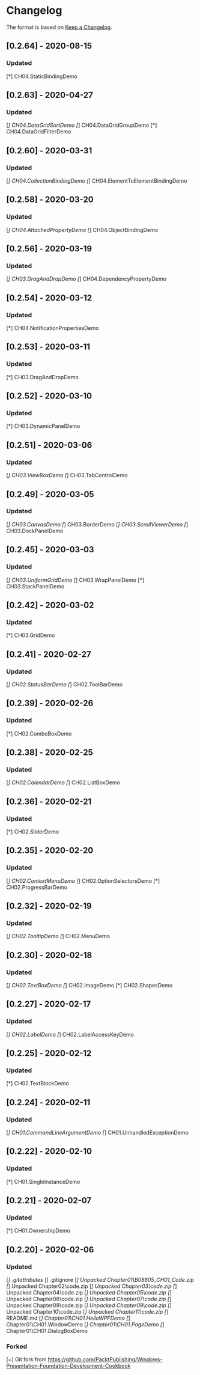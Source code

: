 # Changelog

The format is based on [Keep a Changelog](https://keepachangelog.com/en/1.0.0/).

## [0.2.64] - 2020-08-15
### Updated
  [*] CH04.StaticBindingDemo

## [0.2.63] - 2020-04-27
### Updated
  [*] CH04.DataGridSortDemo
  [*] CH04.DataGridGroupDemo
  [*] CH04.DataGridFilterDemo

## [0.2.60] - 2020-03-31
### Updated
  [*] CH04.CollectionBindingDemo
  [*] CH04.ElementToElementBindingDemo

## [0.2.58] - 2020-03-20
### Updated
  [*] CH04.AttachedPropertyDemo
  [*] CH04.ObjectBindingDemo

## [0.2.56] - 2020-03-19
### Updated
  [*] CH03.DragAndDropDemo
  [*] CH04.DependencyPropertyDemo

## [0.2.54] - 2020-03-12
### Updated
  [*] CH04.NotificationPropertiesDemo

## [0.2.53] - 2020-03-11
### Updated
  [*] CH03.DragAndDropDemo

## [0.2.52] - 2020-03-10
### Updated
  [*] CH03.DynamicPanelDemo

## [0.2.51] - 2020-03-06
### Updated
  [*] CH03.ViewBoxDemo
  [*] CH03.TabControlDemo

## [0.2.49] - 2020-03-05
### Updated
  [*] CH03.CanvasDemo
  [*] CH03.BorderDemo
  [*] CH03.ScrollViewerDemo
  [*] CH03.DockPanelDemo

## [0.2.45] - 2020-03-03
### Updated
  [*] CH03.UniformGridDemo
  [*] CH03.WrapPanelDemo
  [*] CH03.StackPanelDemo

## [0.2.42] - 2020-03-02
### Updated
  [*] CH03.GridDemo

## [0.2.41] - 2020-02-27
### Updated
  [*] CH02.StatusBarDemo
  [*] CH02.ToolBarDemo

## [0.2.39] - 2020-02-26
### Updated
  [*] CH02.ComboBoxDemo

## [0.2.38] - 2020-02-25
### Updated
  [*] CH02.CalendarDemo
  [*] CH02.ListBoxDemo

## [0.2.36] - 2020-02-21
### Updated
  [*] CH02.SliderDemo

## [0.2.35] - 2020-02-20
### Updated
  [*] CH02.ContextMenuDemo
  [*] CH02.OptionSelectorsDemo
  [*] CH02.ProgressBarDemo

## [0.2.32] - 2020-02-19
### Updated
  [*] CH02.TooltipDemo
  [*] CH02.MenuDemo

## [0.2.30] - 2020-02-18
### Updated
  [*] CH02.TextBoxDemo
  [*] CH02.ImageDemo
  [*] CH02.ShapesDemo

## [0.2.27] - 2020-02-17
### Updated
  [*] CH02.LabelDemo
  [*] CH02.LabelAccessKeyDemo

## [0.2.25] - 2020-02-12
### Updated
  [*] CH02.TextBlockDemo

## [0.2.24] - 2020-02-11
### Updated
  [*] CH01.CommandLineArgumentDemo
  [*] CH01.UnhandledExceptionDemo

## [0.2.22] - 2020-02-10
### Updated
  [*] CH01.SingleInstanceDemo

## [0.2.21] - 2020-02-07
### Updated
  [*] CH01.OwnershipDemo

## [0.2.20] - 2020-02-06
### Updated
  [*] .gitattributes
  [*] .gitignore
  [*] Unpacked Chapter01\B08805_CH01_Code.zip
  [*] Unpacked Chapter02\code.zip
  [*] Unpacked Chapter03\code.zip
  [*] Unpacked Chapter04\code.zip
  [*] Unpacked Chapter05\code.zip
  [*] Unpacked Chapter06\code.zip
  [*] Unpacked Chapter07\code.zip
  [*] Unpacked Chapter08\code.zip
  [*] Unpacked Chapter09\code.zip
  [*] Unpacked Chapter10\code.zip
  [*] Unpacked Chapter11\code.zip
  [*] README.md
  [*] Chapter01\CH01.HelloWPFDemo
  [*] Chapter01\CH01.WindowDemo
  [*] Chapter01\CH01.PageDemo
  [*] Chapter01\CH01.DialogBoxDemo
### Forked
  [+] Git fork from https://github.com/PacktPublishing/Windows-Presentation-Foundation-Development-Cookbook
